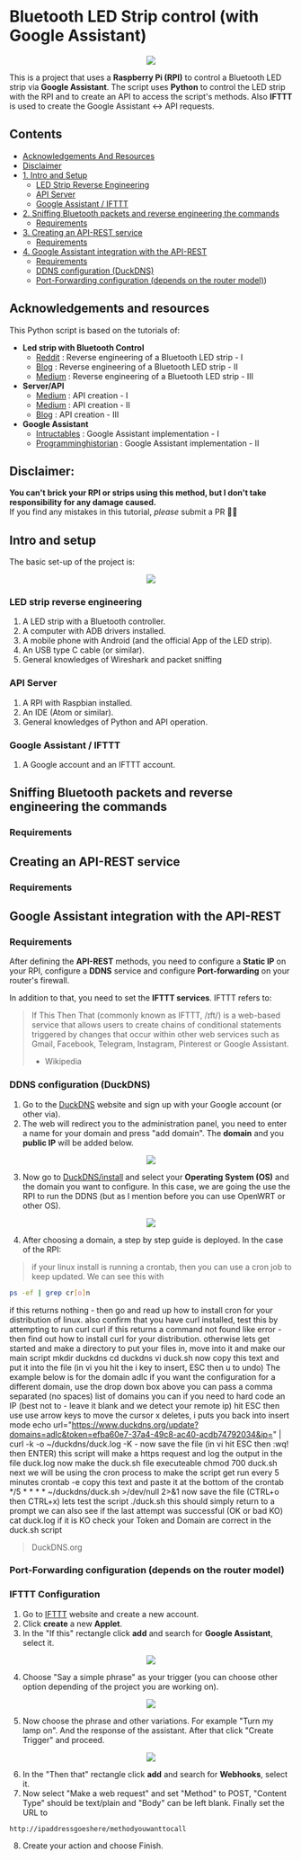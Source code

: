 # Bluetooth LED Strip control (with Google Assistant)

<p align="center">
    <img height="auto" width="auto" src="img/img0.jpg" />
</p>

This is a project that uses a **Raspberry Pi (RPI)** to control a Bluetooth LED strip via **Google Assistant**.
The script uses **Python** to control the LED strip with the RPI and to create an API to access the script's methods.
Also **IFTTT** is used to create the Google Assistant <-> API requests.

## Contents

- [Acknowledgements And Resources](#acknowledgements-and-resources)
- [Disclaimer](#disclaimer)
- [1. Intro and Setup](#intro-and-Setup)
  - [LED Strip Reverse Engineering](#led-strip-reverse-engineering)
  - [API Server](#api-server)
  - [Google Assistant / IFTTT](#google-assistant-ifttt)
- [2. Sniffing Bluetooth packets and reverse engineering the commands](#sniffing-bluetooth-packets-and-reverse-engineering-the-commands)
  - [Requirements](#requirements)
- [3. Creating an API-REST service](creating-an-api-rest-service)
  - [Requirements](#requirements)
- [4. Google Assistant integration with the API-REST](google-assistant-integration-with-the-api-rest)
  - [Requirements](#requirements)
  - [DDNS configuration (DuckDNS)](ddns-configuration-duckdns)
  - [Port-Forwarding configuration (depends on the router model)](#port-forwarding-configuration-depends-on-the-router-model))
## Acknowledgements and resources

This Python script is based on the tutorials of:
  - **Led strip with Bluetooth Control**
    - [Reddit](https://www.reddit.com/r/homeassistant/comments/gnjqlp/reverse_engineering_bluetooth_led_strip_light/) : Reverse engineering of a Bluetooth LED strip - I
    - [Blog](http://nilhcem.com/iot/reverse-engineering-bluetooth-led-name-badge) : Reverse engineering of a Bluetooth LED strip - II
    - [Medium](https://medium.com/@urish/reverse-engineering-a-bluetooth-lightbulb-56580fcb7546) : Reverse engineering of a Bluetooth LED strip - III
  - **Server/API**
    - [Medium](https://medium.com/@sidhantpanda/raspberry-pi-home-automation-with-google-assistant-integration-part-1-software-71b3b8904205) : API creation - I
    - [Medium](https://medium.com/sysf/introduction-to-iot-with-raspberry-pi-and-node-js-using-rgb-led-lights-77f4750a5ea9) : API creation - II
    - [Blog](https://blog.miguelgrinberg.com/post/designing-a-restful-api-with-python-and-flask) : API creation - III
  - **Google Assistant**
    - [Intructables](https://www.instructables.com/Google-Home-Raspberry-Pi-Power-Strip/) : Google Assistant implementation - I
    - [Programminghistorian](https://programminghistorian.org/en/lessons/creating-apis-with-python-and-flask#installing-python-and-flask) : Google Assistant implementation - II

## **Disclaimer:**
**You can't brick your RPI or strips using this method, but I don't take responsibility for any damage caused.**  
If you find any mistakes in this tutorial, _please_ submit a PR 👍🏻

## Intro and setup

The basic set-up of the project is:

<p align="center">
    <img height="auto" width="auto" src="img/img1.jpg" />
</p>

### LED strip reverse engineering
1. A LED strip with a Bluetooth controller.
2. A computer with ADB drivers installed.
3. A mobile phone with Android (and the official App of the LED strip).
4. An USB type C cable (or similar).
5. General knowledges of Wireshark and packet sniffing

### API Server
1. A RPI with Raspbian installed.
2. An IDE (Atom or similar).
3. General knowledges of Python and API operation.

### Google Assistant / IFTTT
1. A Google account and an IFTTT account.

## Sniffing Bluetooth packets and reverse engineering the commands
### Requirements


## Creating an API-REST service
### Requirements

## Google Assistant integration with the API-REST
### Requirements
After defining the **API-REST** methods, you need to configure a **Static IP** on your RPI, configure a **DDNS** service and configure **Port-forwarding** on your router's firewall.

In addition to that, you need to set the **IFTTT services**. IFTTT refers to:
> If This Then That (commonly known as IFTTT, /ɪft/) is a web-based service that allows users to create chains of conditional statements triggered by changes that occur within other web services such as Gmail, Facebook, Telegram, Instagram, Pinterest or Google Assistant.
> - Wikipedia

### DDNS configuration (DuckDNS)
1. Go to the [DuckDNS](https://www.duckdns.org/) website and sign up with your Google account (or other via).
2. The web will redirect you to the administration panel, you need to enter a name for your domain and press "add domain". The **domain** and you **public IP** will be added below.

<p align="center">
    <img height="auto" width="auto" src="img/img49.JPG" />  
</p>

3. Now go to [DuckDNS/install](https://www.duckdns.org/install.jsp) and select your **Operating System (OS)** and the domain you want to configure. In this case, we are going the use the RPI to run the DDNS (but as I mention before you can use OpenWRT or other OS).

<p align="center">
    <img height="auto" width="auto" src="img/img48.JPG" />  
</p>

4. After choosing a domain, a step by step guide is deployed. In the case of the RPI:
>if your linux install is running a crontab, then you can use a cron job to keep updated. We can see this with
```sh
ps -ef | grep cr[o]n
```
if this returns nothing - then go and read up how to install cron for your distribution of linux.
also confirm that you have curl installed, test this by attempting to run curl
curl
if this returns a command not found like error - then find out how to install curl for your distribution.
otherwise lets get started and make a directory to put your files in, move into it and make our main script
mkdir duckdns
cd duckdns
vi duck.sh
now copy this text and put it into the file (in vi you hit the i key to insert, ESC then u to undo) The example below is for the domain adlc
if you want the configuration for a different domain, use the drop down box above
you can pass a comma separated (no spaces) list of domains
you can if you need to hard code an IP (best not to - leave it blank and we detect your remote ip)
hit ESC then use use arrow keys to move the cursor x deletes, i puts you back into insert mode
echo url="https://www.duckdns.org/update?domains=adlc&token=efba60e7-37a4-49c8-ac40-acdb74792034&ip=" | curl -k -o ~/duckdns/duck.log -K -
now save the file (in vi hit ESC then :wq! then ENTER)
this script will make a https request and log the output in the file duck.log
now make the duck.sh file executeable
chmod 700 duck.sh
next we will be using the cron process to make the script get run every 5 minutes
crontab -e
copy this text and paste it at the bottom of the crontab
*/5 * * * * ~/duckdns/duck.sh >/dev/null 2>&1
now save the file (CTRL+o then CTRL+x)
lets test the script
./duck.sh
this should simply return to a prompt
we can also see if the last attempt was successful (OK or bad KO)
cat duck.log
if it is KO check your Token and Domain are correct in the duck.sh script
> DuckDNS.org

### Port-Forwarding configuration (depends on the router model)


### IFTTT Configuration
1. Go to [IFTTT](https://ifttt.com) website and create a new account.
2. Click **create** a new **Applet**.
3. In the "If this" rectangle click **add** and search for **Google Assistant**, select it.

<p align="center">
    <img height="auto" width="auto" src="img/img50.JPG" />
</p>

4. Choose "Say a simple phrase" as your trigger (you can choose other option depending of the project you are working on).
<p align="center">
    <img height="auto" width="auto" src="img/img51.JPG" />
</p>

5. Now choose the phrase and other variations. For example "Turn my lamp on". And the response of the assistant. After that click "Create Trigger" and proceed.

<p align="center">
    <img height="auto" width="auto" src="img/img52.JPG" />  
</p>

6. In the "Then that" rectangle click **add** and search for **Webhooks**, select it.
7. Now select "Make a web request" and set "Method" to POST, "Content Type" should be text/plain and "Body" can be left blank. Finally set the URL to
```
http://ipaddressgoeshere/methodyouwanttocall
```
8. Create your action and choose Finish.
